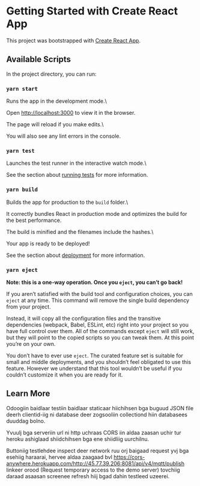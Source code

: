 
#  Getting Started with Create React App

  

This project was bootstrapped with [Create React App](https://github.com/facebook/create-react-app).

  

##  Available Scripts

  

In the project directory, you can run:

  

###  `yarn start`

  

Runs the app in the development mode.\

Open [http://localhost:3000](http://localhost:3000) to view it in the browser.

  

The page will reload if you make edits.\

You will also see any lint errors in the console.

  

###  `yarn test`

  

Launches the test runner in the interactive watch mode.\

See the section about [running tests](https://facebook.github.io/create-react-app/docs/running-tests) for more information.

  

###  `yarn build`

  

Builds the app for production to the `build` folder.\

It correctly bundles React in production mode and optimizes the build for the best performance.

  

The build is minified and the filenames include the hashes.\

Your app is ready to be deployed!

  

See the section about [deployment](https://facebook.github.io/create-react-app/docs/deployment) for more information.

  

###  `yarn eject`

  

**Note: this is a one-way operation. Once you `eject`, you can’t go back!**

  

If you aren’t satisfied with the build tool and configuration choices, you can `eject` at any time. This command will remove the single build dependency from your project.

  

Instead, it will copy all the configuration files and the transitive dependencies (webpack, Babel, ESLint, etc) right into your project so you have full control over them. All of the commands except `eject` will still work, but they will point to the copied scripts so you can tweak them. At this point you’re on your own.

  

You don’t have to ever use `eject`. The curated feature set is suitable for small and middle deployments, and you shouldn’t feel obligated to use this feature. However we understand that this tool wouldn’t be useful if you couldn’t customize it when you are ready for it.

  

##  Learn More

Odoogiin baidlaar testiin baidlaar staticaar hiichihsen bga buguud JSON file deerh clientid-iig ni database deer zogsooliin collectiond hiin databasees duuddag bolno.

Yvuulj bga serveriin url ni http uchraas CORS iin aldaa zaasan uchir tur heroku ashiglaad shiidchihsen bga ene shiidliig uurchilnu.

Buttoniig testlehdee inspect deer network ruu orj baigaad request yvj bga esehiig haraarai, hervee aldaa zaagaad bvl https://cors-anywhere.herokuapp.com/http://45.77.39.206:8081/api/v4/mqtt/publish linkeer orood (Request temporary access to the demo server) tovchiig daraad asaasan screenee refresh hiij bgad dahin testleed uzeerei.
